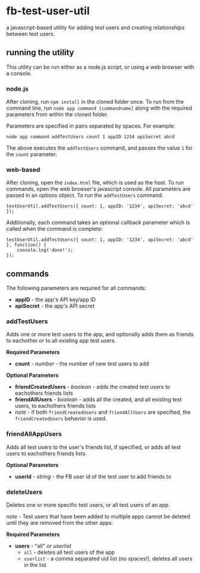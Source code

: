 fb-test-user-util
=================

a javascript-based utility for adding test users and creating relationships between test users.

## running the utility

This utility can be run either as a node.js script, or using a web browser with a console.

### node.js

After cloning, run `npm install` in the cloned folder once. To run from the command line, run `node app command [commandname]` along with the required parameters from within the cloned folder.

Parameters are specified in pairs separated by spaces. For example:

    node app command addTestUsers count 1 appID 1234 apiSecret abcd

The above executes the `addTestUsers` command, and passes the value `1` for the `count` parameter.

### web-based

After cloning, open the `index.html` file, which is used as the host. To run commands, open the web browser's javascript console. All parameters are passed in an options object. To run the `addTestUsers` command:

    testUserUtil.addTestUsers({ count: 1, appID: '1234', apiSecret: 'abcd' });

Additionally, each command takes an optional callback parameter which is called when the command is complete:

    testUserUtil.addTestUsers({ count: 1, appID: '1234', apiSecret: 'abcd' }, function() {
        console.log('done!');
    });

## commands

The following parameters are required for all commands:

* **appID** - the app's API key/app ID
* **apiSecret** - the app's API secret

### addTestUsers
Adds one or more test users to the app, and optionally adds them as friends to eachother or to all existing app test users.

**Required Parameters**
  * **count** - *number* - the number of new test users to add

**Optional Parameters**
  * **friendCreatedUsers** - *boolean* - adds the created test users to eachothers friends lists
  * **friendAllUsers** - *boolean* - adds all the created, and all existing test users, to eachothers friends lists
  * *note* - if both `friendCreatedUsers` and `friendAllUsers` are specified, the `friendCreatedUsers` behavior is used.

### friendAllAppUsers
Adds all test users to the user's friends list, if specified, or adds all test users to eachothers friends lists.

**Optional Parameters**
  * **userId** - *string* - the FB user id of the test user to add friends to

### deleteUsers
Deletes one or more specific test users, or all test users of an app.

*note* - Test users that have been added to multiple apps cannot be deleted until they are removed from the other apps.

**Required Parameters**
  * **users** - "all" *or* *userlist*
    * `all` - deletes all test users of the app
    * `userlist` - a comma separated uid list (no spaces!), deletes all users in the list